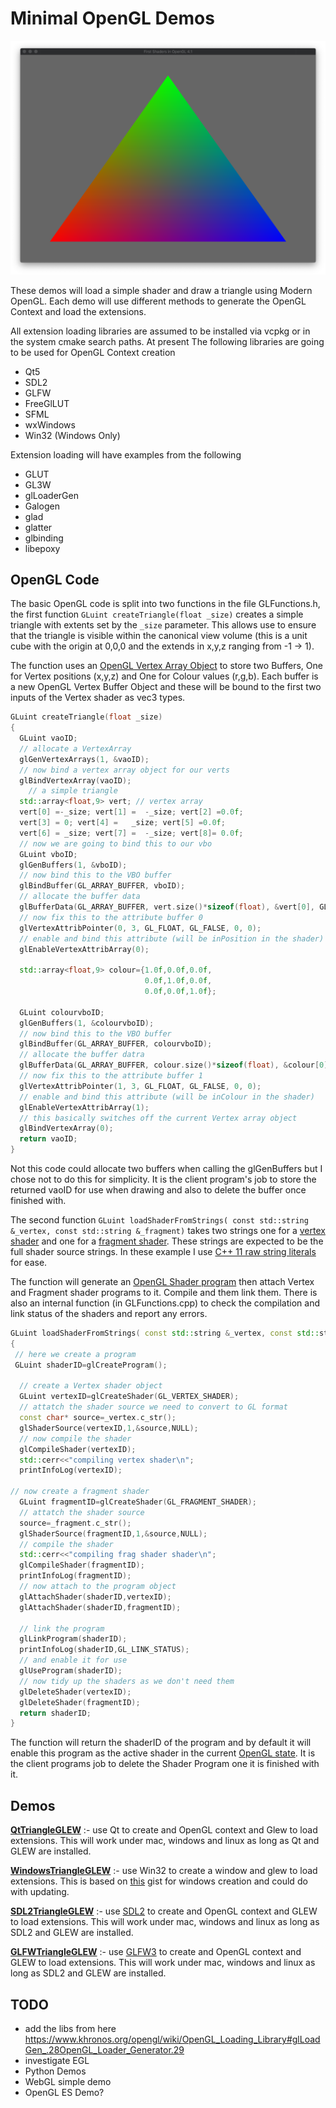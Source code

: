 # Minimal OpenGL Demos

![](ModernGL.png)

These demos will load a simple shader and draw a triangle using Modern OpenGL. Each demo will use different methods to generate the OpenGL Context and load the extensions. 

All extension loading libraries are assumed to be installed via vcpkg or in the system cmake search paths. At present The following libraries are going to be used for OpenGL Context creation

  - Qt5
  - SDL2
  - GLFW
  - FreeGlLUT
  - SFML
  - wxWindows
  - Win32 (Windows Only) 

Extension loading will have examples from the following

  - GLUT
  - GL3W
  - glLoaderGen
  - Galogen
  - glad
  - glatter
  - glbinding
  - libepoxy

## OpenGL Code

The basic OpenGL code is split into two functions in the file GLFunctions.h, the first function ```GLuint createTriangle(float _size)``` creates a simple triangle with extents set by the ```_size``` parameter. This allows use to ensure that the triangle is visible within the canonical view volume (this is a unit cube with the origin at 0,0,0 and the extends in x,y,z ranging from -1 -> 1).

The function uses an [OpenGL Vertex Array Object](https://www.khronos.org/opengl/wiki/Vertex_Specification) to store two Buffers, One for Vertex positions (x,y,z) and One for Colour values (r,g,b). Each buffer is a new OpenGL Vertex Buffer Object and these will be bound to the first two inputs of the Vertex shader as vec3 types.

```c++
GLuint createTriangle(float _size)
{
  GLuint vaoID;
  // allocate a VertexArray
  glGenVertexArrays(1, &vaoID);
  // now bind a vertex array object for our verts
  glBindVertexArray(vaoID);
    // a simple triangle
  std::array<float,9> vert;	// vertex array
  vert[0] =-_size; vert[1] =  -_size; vert[2] =0.0f;
  vert[3] = 0; vert[4] =   _size; vert[5] =0.0f;
  vert[6] = _size; vert[7] =  -_size; vert[8]= 0.0f;
  // now we are going to bind this to our vbo
  GLuint vboID;
  glGenBuffers(1, &vboID);
  // now bind this to the VBO buffer
  glBindBuffer(GL_ARRAY_BUFFER, vboID);
  // allocate the buffer data
  glBufferData(GL_ARRAY_BUFFER, vert.size()*sizeof(float), &vert[0], GL_STATIC_DRAW);
  // now fix this to the attribute buffer 0
  glVertexAttribPointer(0, 3, GL_FLOAT, GL_FALSE, 0, 0);
  // enable and bind this attribute (will be inPosition in the shader)
  glEnableVertexAttribArray(0);

  std::array<float,9> colour={1.0f,0.0f,0.0f,
                              0.0f,1.0f,0.0f,
                              0.0f,0.0f,1.0f};

  GLuint colourvboID;
  glGenBuffers(1, &colourvboID);
  // now bind this to the VBO buffer
  glBindBuffer(GL_ARRAY_BUFFER, colourvboID);
  // allocate the buffer datra
  glBufferData(GL_ARRAY_BUFFER, colour.size()*sizeof(float), &colour[0], GL_STATIC_DRAW);
  // now fix this to the attribute buffer 1
  glVertexAttribPointer(1, 3, GL_FLOAT, GL_FALSE, 0, 0);
  // enable and bind this attribute (will be inColour in the shader)
  glEnableVertexAttribArray(1);
  // this basically switches off the current Vertex array object
  glBindVertexArray(0);
  return vaoID;
}
```

Not this code could allocate two buffers when calling the glGenBuffers but I chose not to do this for simplicity. It is the client program's job to store the returned vaoID for use when drawing and also to delete the buffer once finished with.

The second function ```GLuint loadShaderFromStrings( const std::string &_vertex, const std::string &_fragment)``` takes two strings one for a [vertex shader](https://www.khronos.org/opengl/wiki/Vertex_Shader) and one for a [fragment shader](https://www.khronos.org/opengl/wiki/Fragment_Shader#:~:text=A%20Fragment%20Shader%20is%20the,a%20%22fragment%22%20is%20generated.).  These strings are expected to be the full shader source strings. In these example I use [C++ 11 raw string literals](https://en.cppreference.com/w/cpp/language/string_literal) for ease.

The function will generate an [OpenGL Shader program](https://www.khronos.org/opengl/wiki/Shader_Compilation) then attach Vertex and Fragment shader programs to it. Compile and them link them. There is also an internal function (in GLFunctions.cpp) to check the compilation and link status of the shaders and report any errors.

```c++
GLuint loadShaderFromStrings( const std::string &_vertex, const std::string &_fragment)
{
 // here we create a program
 GLuint shaderID=glCreateProgram();
 
  // create a Vertex shader object
  GLuint vertexID=glCreateShader(GL_VERTEX_SHADER);
  // attatch the shader source we need to convert to GL format
  const char* source=_vertex.c_str();
  glShaderSource(vertexID,1,&source,NULL);
  // now compile the shader
  glCompileShader(vertexID);
  std::cerr<<"compiling vertex shader\n";
  printInfoLog(vertexID);

// now create a fragment shader
  GLuint fragmentID=glCreateShader(GL_FRAGMENT_SHADER);
  // attatch the shader source
  source=_fragment.c_str();
  glShaderSource(fragmentID,1,&source,NULL);
  // compile the shader
  std::cerr<<"compiling frag shader shader\n";
  glCompileShader(fragmentID);
  printInfoLog(fragmentID);
  // now attach to the program object
  glAttachShader(shaderID,vertexID);
  glAttachShader(shaderID,fragmentID);
  
  // link the program
  glLinkProgram(shaderID);
  printInfoLog(shaderID,GL_LINK_STATUS);
  // and enable it for use
  glUseProgram(shaderID);
  // now tidy up the shaders as we don't need them
  glDeleteShader(vertexID);
  glDeleteShader(fragmentID);
  return shaderID;
}
```

The function will return the shaderID of the program and by default it will enable this program as the active shader in the current [OpenGL state](https://www.khronos.org/opengl/wiki/Portal:OpenGL_Concepts). It is the client programs job to delete the Shader Program one it is finished with it.

## Demos

[**QtTriangleGLEW**](QtTriangleGLEW) :- use Qt to create and OpenGL context and Glew to load extensions. This will work under mac, windows and linux as long as Qt and GLEW are installed.

[**WindowsTriangleGLEW**](WindowsTriangleGLEW) :- use Win32 to create a window and glew to load extensions. This is based on [this](https://gist.github.com/nickrolfe/1127313ed1dbf80254b614a721b3ee9c) gist for windows creation and could do with updating.

[**SDL2TriangleGLEW**](SDL2TriangleGLEW) :- use [SDL2](https://www.libsdl.org/) to create and OpenGL context and GLEW to load extensions. This will work under mac, windows and linux as long as SDL2 and GLEW are installed.

[**GLFWTriangleGLEW**](GLFWTriangleGLEW) :- use [GLFW3](https://www.glfw.org/) to create and OpenGL context and GLEW to load extensions. This will work under mac, windows and linux as long as SDL2 and GLEW are installed.


## TODO 

- add the libs from here https://www.khronos.org/opengl/wiki/OpenGL_Loading_Library#glLoadGen_.28OpenGL_Loader_Generator.29
- investigate EGL
- Python Demos
- WebGL simple demo
- OpenGL ES Demo?

